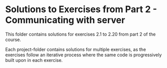 # Solutions to Exercises from Part 2 -  Communicating with server

This folder contains solutions for exercises 2.1 to 2.20 from part 2 of the course.

Each project-folder contains solutions for multiple exercises, as the exercises follow an iterative process where the same code is progressively built upon in each exercise.
